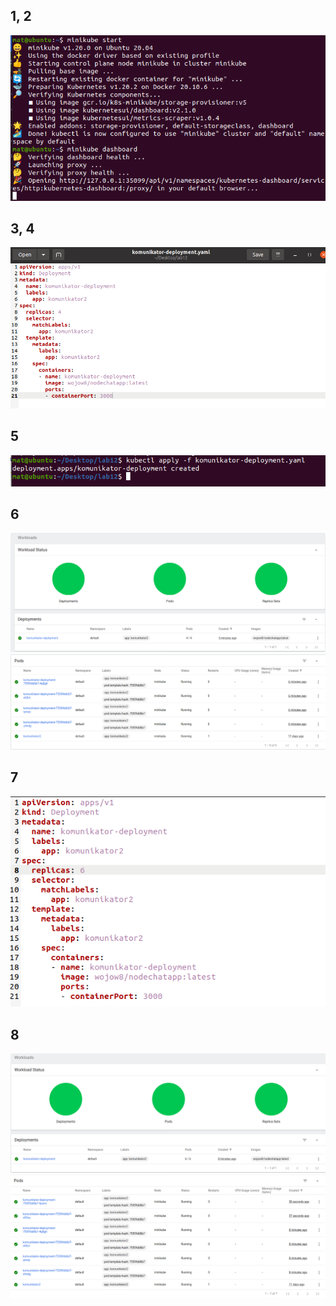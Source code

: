 ## 1, 2
![img.png](img.png)

## 3, 4
![img_1.png](img_1.png)

## 5
![img_4.png](img_4.png)<br>
## 6
![img_2.png](img_2.png)<br />
![img_3.png](img_3.png)<br>
## 7
![img_7.png](img_7.png)<br>
## 8
![img_5.png](img_5.png)<br>
![img_6.png](img_6.png)

